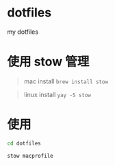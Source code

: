 # dotfiles
my dotfiles

# 使用 stow 管理

> mac install `brew install stow`

> linux install `yay -S stow`

# 使用

```bash
cd dotfiles

stow macprofile
```
